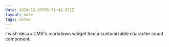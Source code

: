 ```yaml
---
date: 2024-12-05T05:51:42.851Z
layout: note
tags: notes
---
```

I wish decap CMS's markdown widget had a customizable character count component.
